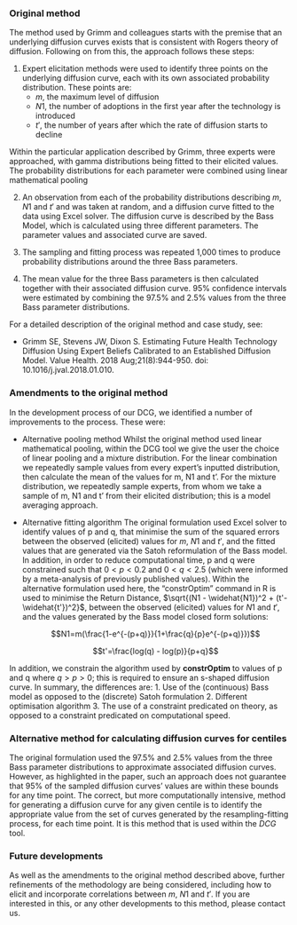 ### Original method
The method used by Grimm and colleagues starts with the premise that an underlying diffusion curves exists that is consistent with Rogers theory of diffusion.
Following on from this, the approach follows these steps:
	
1. Expert elicitation methods were used to identify three points on the underlying diffusion curve, each with its own associated probability distribution.  These points are:
	- $m$, the maximum level of diffusion
	- $N1$, the number of adoptions in the first year after the technology is introduced
	- $t'$, the number of years after which the rate of diffusion starts to decline
	

  Within the particular application described by Grimm, three experts were approached, with gamma distributions being fitted to their elicited values.  The probability distributions for each parameter were combined using linear mathematical pooling 
	
2. An observation from each of the probability distributions describing $m$, $N1$ and $t'$ and  was taken at random, and a diffusion curve fitted to the data using Excel solver.  The diffusion curve is described by the Bass Model, which is calculated using three different parameters.  The parameter values and associated curve are saved.
	
3. The sampling and fitting process was repeated 1,000 times to produce probability distributions around the three Bass parameters.

4. The mean value for the three Bass parameters is then calculated together with their associated diffusion curve.  $95\%$ confidence intervals were estimated by combining the $97.5\%$ and $2.5\%$ values from the three Bass parameter distributions.

For a detailed description of the original method and case study, see:
- Grimm SE, Stevens JW, Dixon S.  Estimating Future Health Technology Diffusion Using Expert Beliefs Calibrated to an Established Diffusion Model.  Value Health. 2018 Aug;21(8):944-950. doi: 10.1016/j.jval.2018.01.010.


### Amendments to the original method
In the development process of our DCG, we identified a number of improvements to the process.  These were:

- Alternative pooling method
  Whilst the original method used linear mathematical pooling, within the DCG tool we give the user the choice of linear pooling and a mixture distribution.  For the linear combination we repeatedly sample values from every expert’s inputted distribution, then calculate the mean of the values for m, N1 and t’.  For the mixture distribution, we repeatedly sample experts, from whom we take a sample of m, N1 and t’ from their elicited distribution; this is a model averaging approach. 

- Alternative fitting algorithm
  The original formulation used Excel solver to identify values of p and q, that minimise the sum of the squared errors between the observed (elicited) values for $m$, $N1$ and $t'$, and the fitted values that are generated via the Satoh reformulation of the Bass model.  In addition, in order to reduce computational time, p and q were constrained such that $0<p<0.2$ and $0<q<2.5$ (which were informed by a meta-analysis of previously published values).
Within the alternative formulation used here, the “constrOptim” command in R is used to minimise the Return Distance, $\sqrt{(N1 - \widehat{N1})^2 + (t'-\widehat{t'})^2}$, between the observed (elicited) values for $N1$ and $t'$, and the values generated by the Bass model closed form solutions:
	
	$$N1=m(\frac{1-e^{-(p+q)}}{1+\frac{q}{p}e^{-(p+q)}})$$
	
	$$t'=\frac{log(q) - log(p)}{p+q}$$

	
In addition, we constrain the algorithm used by **constrOptim** to values of p and q where $q>p>0$; this is required to ensure an s-shaped diffusion curve.
In summary, the differences are:
	1. Use of the (continuous) Bass model as opposed to the (discrete) Satoh formulation
	2. Different optimisation algorithm
	3. The use of a constraint predicated on theory, as opposed to a constraint predicated on computational speed.


### Alternative method for calculating diffusion curves for centiles
The original formulation used the $97.5\%$ and $2.5\%$ values from the three Bass parameter distributions to approximate associated diffusion curves.  However, as highlighted in the paper, such an approach does not guarantee that $95\%$ of the sampled diffusion curves’ values are within these bounds for any time point.  The correct, but more computationally intensive, method for generating a diffusion curve for any given centile is to identify the appropriate value from the set of curves generated by the resampling-fitting process, for each time point.  It is this method that is used within the  *DCG* tool.

### Future developments
As well as the amendments to the original method described above, further refinements of the methodology are being considered, including how to elicit and incorporate correlations between $m$, $N1$ and $t'$.
If you are interested in this, or any other developments to this method, please contact us.
